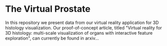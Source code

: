 # The Virtual Prostate

In this repository we present data from our virtual reality application for 3D histology visualization. Our proof-of-concept article, titled 
"Virtual reality for 3D histology: multi-scale visualization of organs with interactive feature exploration", can currently be found in arxiv...

